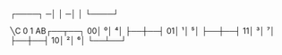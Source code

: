 
 ┌────┐
─│    │
─│    │
 └────┘

  ╲C 0  1
 AB┌──┬──┐
 00│ ⁰│ ⁴│
   ├──┼──┤
 01│ ¹│ ⁵│
   ├──┼──┤
 11│ ³│ ⁷│
   ├──┼──┤
 10│ ²│ ⁶│
   └──┴──┘

